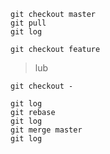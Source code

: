 
	git checkout master 
	git pull
	git log
 
	git checkout feature
> lub 

	git checkout -
 
	git log
	git rebase
	git log
	git merge master
	git log

